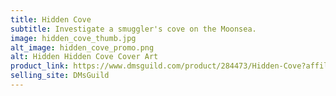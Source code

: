 ```yaml
---
title: Hidden Cove
subtitle: Investigate a smuggler's cove on the Moonsea.
image: hidden_cove_thumb.jpg
alt_image: hidden_cove_promo.png
alt: Hidden Hidden Cove Cover Art
product_link: https://www.dmsguild.com/product/284473/Hidden-Cove?affiliate_id=1739130
selling_site: DMsGuild
---
```

